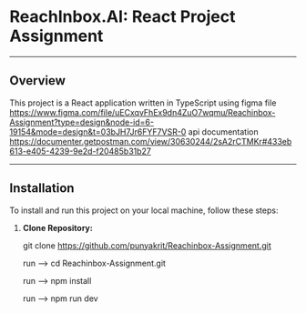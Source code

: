 # ReachInbox.AI: React Project Assignment

---

## Overview

This project is a React application written in TypeScript using figma file
https://www.figma.com/file/uECxqvFhEx9dn4ZuO7wqmu/Reachinbox-Assignment?type=design&node-id=6-19154&mode=design&t=03bJH7Jr6FYF7VSR-0
api documentation
https://documenter.getpostman.com/view/30630244/2sA2rCTMKr#433eb613-e405-4239-9e2d-f20485b31b27

---

## Installation

To install and run this project on your local machine, follow these steps:

1. **Clone Repository:**
   
   git clone https://github.com/punyakrit/Reachinbox-Assignment.git

   run --> cd Reachinbox-Assignment.git

   run --> npm install

   run --> npm run dev

